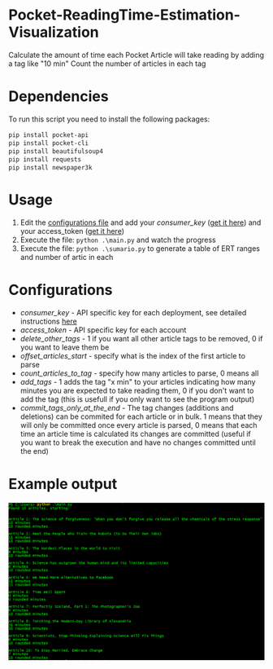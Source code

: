 # Pocket-ReadingTime-Estimation-Visualization
Calculate the amount of time each Pocket Article will take reading by adding a tag like "10 min"
Count the number of articles in each tag

# Dependencies
To run this script you need to install the following packages:
```
pip install pocket-api
pip install pocket-cli
pip install beautifulsoup4
pip install requests
pip install newspaper3k
```
# Usage

 1. Edit the [configurations file](https://github.com/msramalho/Pocket-ReadingTime-Estimation-Visualization/blob/master/configs.json) and add your *consumer_key* ([get it here](https://getpocket.com/developer/apps/new)) and your access_token ([get it here](http://reader.fxneumann.de/plugins/oneclickpocket/auth.php))
 2. Execute the file: `python .\main.py` and watch the progress
 3. Execute the file: `python .\sumario.py` to generate a table of ERT ranges and number of artic in each
# Configurations

- *consumer_key* - API specific key for each deployment, see detailed instructions [here](https://github.com/rakanalh/pocket-cli#configuration)
- *access_token* - API specific key for each account
- *delete_other_tags* - 1 if you want all other article tags to be removed, 0 if you want to leave them be
- *offset_articles_start* - specify what is the index of the first article to parse
- *count_articles_to_tag* - specify how many articles to parse, 0 means all
- *add_tags* - 1 adds the tag "x min" to your articles indicating how many minutes you are expected to take reading them, 0 if you don't want to add the tag (this is usefull if you only want to see the program output)
- *commit_tags_only_at_the_end* - The tag changes (additions and deletions) can be commited for each article or in bulk. 1 means that they will only be committed once every article is parsed, 0 means that each time an article time is calculated its changes are committed (useful if you want to break the execution and have no changes committed until the end)

# Example output
 ![Example output image](https://github.com/msramalho/Pocket-ReadingTime-Estimation-Visualization/blob/master/images/exampleLog.PNG)
